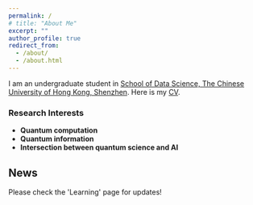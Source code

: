```yaml
---
permalink: /
# title: "About Me"
excerpt: ""
author_profile: true
redirect_from: 
  - /about/
  - /about.html
---
```


<p>I am an undergraduate student in <a href="https://sds.cuhk.edu.cn/en">School of Data Science, The Chinese University of Hong Kong, Shenzhen</a>. Here is my <a href="/files1/Resume.pdf">CV</a>.</p>

<!-- <p>My research interest lies in <strong>generative models</strong>, <strong>quantum computing</strong> and <strong>quantum information</strong>.</p> -->

<h3>Research Interests</h3>
<ul>
  <li><strong>Quantum computation</strong></li>
  <li><strong>Quantum information</strong></li>
  <li><strong>Intersection between quantum science and AI</strong></li>
</ul>


 

## News

Please check the 'Learning' page for updates!


